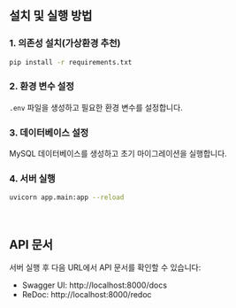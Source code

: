 ## 설치 및 실행 방법

### 1. 의존성 설치(가상환경 추천)
```bash
pip install -r requirements.txt
```

### 2. 환경 변수 설정
`.env` 파일을 생성하고 필요한 환경 변수를 설정합니다.

### 3. 데이터베이스 설정
MySQL 데이터베이스를 생성하고 초기 마이그레이션을 실행합니다.

### 4. 서버 실행
```bash
uvicorn app.main:app --reload
```

<br>

## API 문서
서버 실행 후 다음 URL에서 API 문서를 확인할 수 있습니다:
- Swagger UI: http://localhost:8000/docs
- ReDoc: http://localhost:8000/redoc